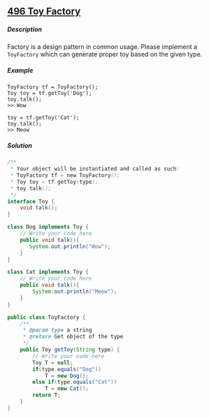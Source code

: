 ## [496 Toy Factory](http://www.lintcode.com/en/problem/toy-factory/)

##### Description

Factory is a design pattern in common usage. Please implement a `ToyFactory` which can generate proper toy based on the given type.

##### Example

```
ToyFactory tf = ToyFactory();
Toy toy = tf.getToy('Dog');
toy.talk(); 
>> Wow

toy = tf.getToy('Cat');
toy.talk();
>> Meow
```

##### Solution

```java
/**
 * Your object will be instantiated and called as such:
 * ToyFactory tf = new ToyFactory();
 * Toy toy = tf.getToy(type);
 * toy.talk();
 */
interface Toy {
    void talk();
}

class Dog implements Toy {
    // Write your code here
    public void talk(){
       System.out.println("Wow");
    }
}

class Cat implements Toy {
    // Write your code here
    public void talk(){
        System.out.println("Meow");
    }
}

public class ToyFactory {
    /**
     * @param type a string
     * @return Get object of the type
     */
    public Toy getToy(String type) {
        // Write your code here
        Toy T = null;
        if(type.equals("Dog"))
            T = new Dog();
        else if(type.equals("Cat"))
            T = new Cat();
        return T;
    }
}
```


